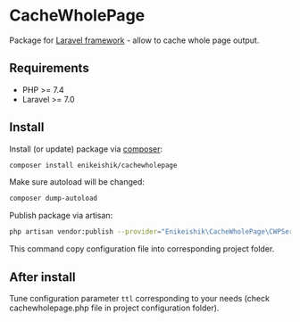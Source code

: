 # CacheWholePage

Package for [Laravel framework](https://laravel.com/) - 
allow to cache whole page output.

## Requirements

*   PHP >= 7.4
*   Laravel >= 7.0

## Install

Install (or update) package via [composer](http://getcomposer.org/):

```bash
composer install enikeishik/cachewholepage
```

Make sure autoload will be changed:

```bash
composer dump-autoload
```

Publish package via artisan:

```bash
php artisan vendor:publish --provider="Enikeishik\CacheWholePage\CWPServiceProvider"
```

This command copy configuration file into corresponding project folder.

## After install

Tune configuration parameter `ttl` corresponding to your needs 
(check cachewholepage.php file in project configuration folder).
